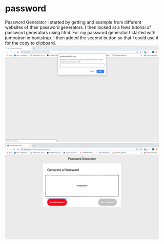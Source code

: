# password
Password Generator
I started by getting and example from different websites of their password generators. I then looked at a fews tutorial of password generators using html. 
For my password generator I started with jumbotron in bootstrap.  I then added the second button so that I could use it for the copy to clipboard. 
<img src="images/screenshot1.png">
<img src="images/screenshot2.png">
